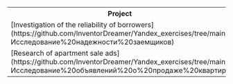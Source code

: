 <table>
  <tr>
    <th width="70%">Project</th>
    <th width="30%">Tools</th>
  </tr>
  <tr>
    <td>[Investigation of the reliability of borrowers](https://github.com/InventorDreamer/Yandex_exercises/tree/main/Исследование%20надежности%20заемщиков)</td>
    <td>Pandas, matplotlib</td>
  </tr>
  <tr>
    <td>[Research of apartment sale ads](https://github.com/InventorDreamer/Yandex_exercises/tree/main/Исследование%20объявлений%20о%20продаже%20квартир)</td>
    <td>Pandas, matplotlib, seaborn</td>
  </tr>
</table>
